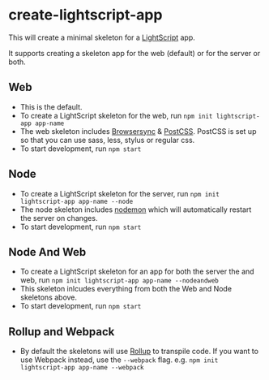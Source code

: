 # create-lightscript-app

This will create a minimal skeleton for a [LightScript](https://wcjohnson.github.io/lightscript/docs/) app.

It supports creating a skeleton app for the web (default) or for the server or both.

## Web
* This is the default.
* To create a LightScript skeleton for the web, run `npm init lightscript-app app-name`
* The web skeleton includes [Browsersync](https://www.browsersync.io/) & [PostCSS](https://postcss.org/). PostCSS is set up so that you can use sass, less, stylus or regular css.
* To start development, run `npm start`

## Node
* To create a LightScript skeleton for the server, run `npm init lightscript-app app-name --node`
* The node skeleton includes [nodemon](https://github.com/remy/nodemon#nodemon) which will automatically restart the server on changes.
* To start development, run `npm start`

## Node And Web
* To create a LightScript skeleton for an app for both the server the and web, run `npm init lightscript-app app-name --nodeandweb`
* This skeleton inlcudes everything from both the Web and Node skeletons above.
* To start development, run `npm start`

## Rollup and Webpack
* By default the skeletons will use [Rollup](https://rollupjs.org) to transpile code. If you want to use Webpack instead, use the `--webpack` flag. e.g. `npm init lightscript-app app-name --webpack`
